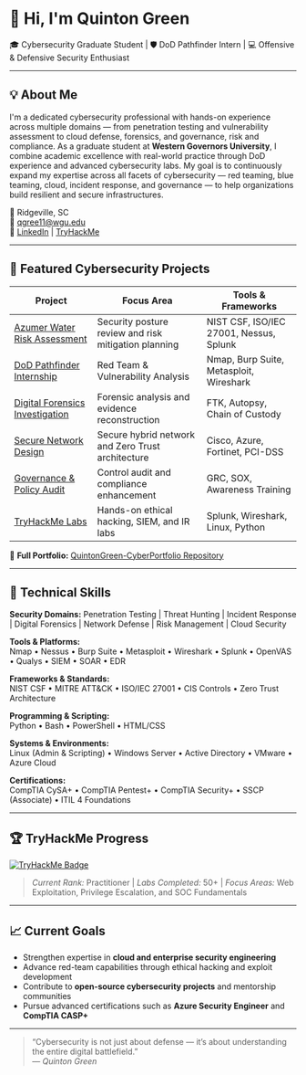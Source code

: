 # 👋 Hi, I'm Quinton Green
🎓 Cybersecurity Graduate Student | 🛡️ DoD Pathfinder Intern | 💻 Offensive & Defensive Security Enthusiast  

---

## 💡 About Me
I'm a dedicated cybersecurity professional with hands-on experience across multiple domains — from penetration testing and vulnerability assessment to cloud defense, forensics, and governance, risk and compliance. As a graduate student at **Western Governors University**, I combine academic excellence with real-world practice through DoD experience and advanced cybersecurity labs. My goal is to continuously expand my expertise across all facets of cybersecurity — red teaming, blue teaming, cloud, incident response, and governance — to help organizations build resilient and secure infrastructures.

📍 Ridgeville, SC  
📧 qgree11@wgu.edu  
🔗 [LinkedIn](https://linkedin.com/in/qgreen) | [TryHackMe](https://tryhackme.com/p/qgree11)

---

## 🚀 Featured Cybersecurity Projects

| Project | Focus Area | Tools & Frameworks |
|----------|-------------|--------------------|
| [Azumer Water Risk Assessment](https://github.com/qgreen11/QuintonGreen-CyberPortfolio/tree/main/01-Capstone-Azumer-Water-Risk-Assessment) | Security posture review and risk mitigation planning | NIST CSF, ISO/IEC 27001, Nessus, Splunk |
| [DoD Pathfinder Internship](https://github.com/qgreen11/QuintonGreen-CyberPortfolio/tree/main/02-DoD-Pathfinder-Internship) | Red Team & Vulnerability Analysis | Nmap, Burp Suite, Metasploit, Wireshark |
| [Digital Forensics Investigation](https://github.com/qgreen11/QuintonGreen-CyberPortfolio/tree/main/03-Digital-Forensics-Investigation) | Forensic analysis and evidence reconstruction | FTK, Autopsy, Chain of Custody |
| [Secure Network Design](https://github.com/qgreen11/QuintonGreen-CyberPortfolio/tree/main/04-Secure-Network-Design) | Secure hybrid network and Zero Trust architecture | Cisco, Azure, Fortinet, PCI-DSS |
| [Governance & Policy Audit](https://github.com/qgreen11/QuintonGreen-CyberPortfolio/tree/main/05-Governance-Audit-TechFite) | Control audit and compliance enhancement | GRC, SOX, Awareness Training |
| [TryHackMe Labs](https://github.com/qgreen11/QuintonGreen-CyberPortfolio/tree/main/06-TryHackMe-Lab-Portfolio) | Hands-on ethical hacking, SIEM, and IR labs | Splunk, Wireshark, Linux, Python |

📂 **Full Portfolio:** [QuintonGreen-CyberPortfolio Repository](https://github.com/qgreen11/QuintonGreen-CyberPortfolio)

---

## 🧰 Technical Skills

**Security Domains:** Penetration Testing | Threat Hunting | Incident Response | Digital Forensics | Network Defense | Risk Management | Cloud Security  

**Tools & Platforms:**  
Nmap • Nessus • Burp Suite • Metasploit • Wireshark • Splunk • OpenVAS • Qualys • SIEM • SOAR • EDR  

**Frameworks & Standards:**  
NIST CSF • MITRE ATT&CK • ISO/IEC 27001 • CIS Controls • Zero Trust Architecture  

**Programming & Scripting:**  
Python • Bash • PowerShell • HTML/CSS  

**Systems & Environments:**  
Linux (Admin & Scripting) • Windows Server • Active Directory • VMware • Azure Cloud  

**Certifications:**  
CompTIA CySA+ • CompTIA Pentest+ • CompTIA Security+ • SSCP (Associate) • ITIL 4 Foundations  

---

## 🏆 TryHackMe Progress
[![TryHackMe Badge](https://tryhackme-badges.s3.amazonaws.com/qgree11.png)](https://tryhackme.com/p/qgree11)

> *Current Rank:* Practitioner | *Labs Completed:* 50+ | *Focus Areas:* Web Exploitation, Privilege Escalation, and SOC Fundamentals  

---

## 📈 Current Goals
- Strengthen expertise in **cloud and enterprise security engineering**  
- Advance red-team capabilities through ethical hacking and exploit development  
- Contribute to **open-source cybersecurity projects** and mentorship communities  
- Pursue advanced certifications such as **Azure Security Engineer** and **CompTIA CASP+**

---

> “Cybersecurity is not just about defense — it’s about understanding the entire digital battlefield.”  
> — *Quinton Green*


